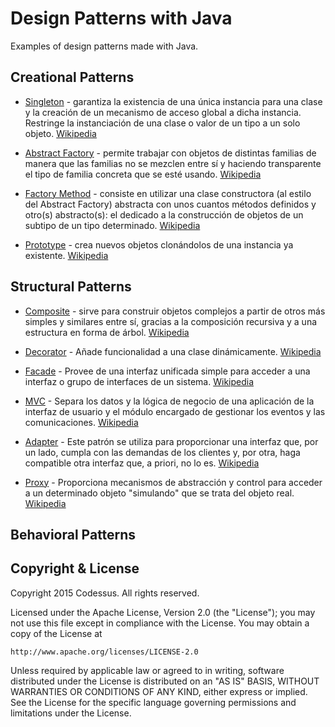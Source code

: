 # Design Patterns with Java

Examples of design patterns made with Java.

## Creational Patterns

* [Singleton](src/creational/singleton) - garantiza la existencia de una única instancia para una clase 
y la creación de un mecanismo de acceso global a dicha instancia. Restringe la instanciación de una clase o valor de un 
tipo a un solo objeto. [Wikipedia](https://es.wikipedia.org/wiki/Singleton)

* [Abstract Factory](src/creational/abstractFactory) - permite trabajar con objetos de distintas familias 
de manera que las familias no se mezclen entre sí y haciendo transparente el tipo de familia concreta que se esté usando.
[Wikipedia](https://es.wikipedia.org/wiki/Abstract_Factory)

* [Factory Method](src/creational/factoryMethod) - consiste en utilizar una clase constructora (al estilo del Abstract Factory) 
abstracta con unos cuantos métodos definidos y otro(s) abstracto(s): el dedicado a la construcción de objetos de un 
subtipo de un tipo determinado. [Wikipedia](https://es.wikipedia.org/wiki/Factory_Method_%28patr%C3%B3n_de_dise%C3%B1o%29)

* [Prototype](src/creational/prototype) -  crea nuevos objetos clonándolos de una instancia ya existente. 
[Wikipedia](https://es.wikipedia.org/wiki/Prototype_%28patr%C3%B3n_de_dise%C3%B1o%29)


## Structural Patterns

* [Composite](src/structural/composite) - sirve para construir objetos 
complejos a partir de otros más simples y similares entre sí, gracias a la composición recursiva y a una estructura en 
forma de árbol. [Wikipedia](https://es.wikipedia.org/wiki/Composite_%28patr%C3%B3n_de_dise%C3%B1o%29)

* [Decorator](src/structural/decorator) - Añade funcionalidad a una 
clase dinámicamente. [Wikipedia](https://es.wikipedia.org/wiki/Decorator_%28patr%C3%B3n_de_dise%C3%B1o%29)

* [Facade](src/structural/facade) - Provee de una interfaz unificada 
simple para acceder a una interfaz o grupo de interfaces de un sistema. [Wikipedia](https://es.wikipedia.org/wiki/Facade_%28patr%C3%B3n_de_dise%C3%B1o%29)

* [MVC](src/structural/mvc) - Separa los datos y la lógica de 
negocio de una aplicación de la interfaz de usuario y el módulo encargado de gestionar los eventos y las comunicaciones. 
[Wikipedia](https://es.wikipedia.org/wiki/Modelo%E2%80%93vista%E2%80%93controlador)

* [Adapter](src/structural/adapter) - Este patrón se utiliza para 
proporcionar una interfaz que, por un lado, cumpla con las demandas de los clientes y, por otra, haga compatible otra 
interfaz que, a priori, no lo es. [Wikipedia](https://es.wikipedia.org/wiki/Adapter_%28patr%C3%B3n_de_dise%C3%B1o%29)

* [Proxy](src/structural/proxy) - Proporciona mecanismos de abstracción y control para acceder a un determinado objeto
"simulando" que se trata del objeto real. [Wikipedia](https://es.wikipedia.org/wiki/Proxy_%28patr%C3%B3n_de_dise%C3%B1o%29)


## Behavioral Patterns



## Copyright & License

Copyright 2015 Codessus. All rights reserved.

Licensed under the Apache License, Version 2.0 (the "License");
you may not use this file except in compliance with the License.
You may obtain a copy of the License at

    http://www.apache.org/licenses/LICENSE-2.0

Unless required by applicable law or agreed to in writing, software
distributed under the License is distributed on an "AS IS" BASIS,
WITHOUT WARRANTIES OR CONDITIONS OF ANY KIND, either express or implied.
See the License for the specific language governing permissions and
limitations under the License.
